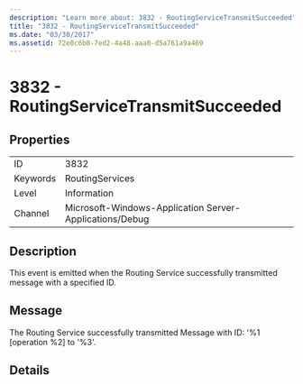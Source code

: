```yaml
---
description: "Learn more about: 3832 - RoutingServiceTransmitSucceeded"
title: "3832 - RoutingServiceTransmitSucceeded"
ms.date: "03/30/2017"
ms.assetid: 72e0c6b0-7ed2-4a48-aaa0-d5a761a9a469
---
```

# 3832 - RoutingServiceTransmitSucceeded

## Properties  
  
|||  
|-|-|  
|ID|3832|  
|Keywords|RoutingServices|  
|Level|Information|  
|Channel|Microsoft-Windows-Application Server-Applications/Debug|  
  
## Description  

 This event is emitted when the Routing Service successfully transmitted message with a specified ID.  
  
## Message  

 The Routing Service successfully transmitted Message with ID: '%1 [operation %2] to '%3'.  
  
## Details

